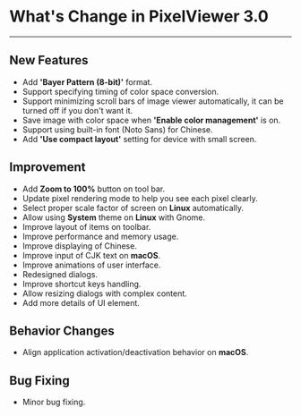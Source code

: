 ﻿# What's Change in PixelViewer 3.0
 ---

## New Features
+ Add **'Bayer Pattern (8-bit)'** format.
+ Support specifying timing of color space conversion.
+ Support minimizing scroll bars of image viewer automatically, it can be turned off if you don't want it.
+ Save image with color space when **'Enable color management'** is on.
+ Support using built-in font (Noto Sans) for Chinese.
+ Add **'Use compact layout'** setting for device with small screen.

## Improvement
+ Add **Zoom to 100%** button on tool bar.
+ Update pixel rendering mode to help you see each pixel clearly.
+ Select proper scale factor of screen on **Linux** automatically.
+ Allow using **System** theme on **Linux** with Gnome.
+ Improve layout of items on toolbar.
+ Improve performance and memory usage.
+ Improve displaying of Chinese.
+ Improve input of CJK text on **macOS**.
+ Improve animations of user interface.
+ Redesigned dialogs.
+ Improve shortcut keys handling.
+ Allow resizing dialogs with complex content.
+ Add more details of UI element.

## Behavior Changes
+ Align application activation/deactivation behavior on **macOS**.

## Bug Fixing
+ Minor bug fixing.